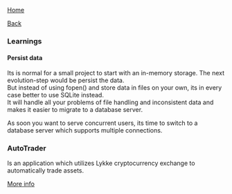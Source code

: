[Home](/)

[Back](../index.md)

### Learnings

#### Persist data
Its is normal for a small project to start with an in-memory storage. The next evolution-step would be persist the data.    
But instead of using fopen() and store data in files on your own, its in every case better to use SQLite instead.  
It will handle all your problems of file handling and inconsistent data and makes it easier to migrate to a database server. 

As soon you want to serve concurrent users, its time to switch to a database server which supports multiple connections.

### AutoTrader 
Is an application which utilizes Lykke cryptocurrency exchange to automatically trade assets.
 
[More info](autotrader.md)
